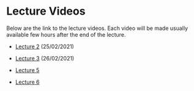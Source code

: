 # Lecture Videos

Below are the link to the lecture videos. Each video will be made usually available few hours after the end of the lecture.

- [Lecture 2](https://unipiit.sharepoint.com/sites/a__td_47260/Shared%20Documents/General/Lecture%20Videos/Lecture02_02252021.mp4) (25/02/2021)

- [Lecture 3](https://unipiit.sharepoint.com/sites/a__td_47260/Shared%20Documents/General/Lecture%20Videos/Lecture3_02262021.mp4) (26/02/2021)

- [Lecture 5](https://unipiit.sharepoint.com/sites/a__td_47260/Shared%20Documents/General/Lecture%20Videos/Lecture05_03042021.mp4)

- [Lecture 6](https://unipiit.sharepoint.com/sites/a__td_47260/Shared%20Documents/General/Lecture%20Videos/Lecture06_03052021.mp4)

